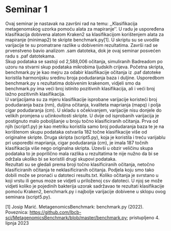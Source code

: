 # Seminar 1
Ovaj seminar je nastavak na završni rad na temu: ,,Klasifikacija metagenomskog uzorka pomoću alata za mapiranje’’.  U radu je uspoređena klasifikacija dobivena alatom Kraken2 sa klasifikacijom korištenjem alata za mapiranje (minimap2) te skripte benchmark.py[1]. U skriptu su se uvodile varijacije te su promatrane razlike u dobivenim rezultatima.
Završi rad se prvenstveno bavio analizom .sam datoteka, dok je ovaj seminar posvećen radu s .paf datotekama.  
Skup podataka se sastoji od 2,588,006 očitanja, simuliranih Badreadom po uzoru na stvarni skup podataka mikrobima ljudskih crijeva. 
Početna skripta, benchmark.py je kao mejru za odabir klasifikacije očitanja iz .paf datoteke koristila harmonijsku sredinu broja podudaranja baza i duljine. Usporedbom benchmark.py s rezultatima dobivenim krakenom, vidjeli smo da benchmark.py ima veći broj istinito pozitivnih klasifikacija, ali i veći broj lažno pozitivnih klasifikacija.    
U varijacijama su za mjeru klasifikacije isprobane varijacije koristeći broj podudaranja baza (nm), duljina očitanja, kvaliteta maprianja (mapq) i polja cigar podudaranja (cm). U skladu s očekivanjem, varijacije nisu donjele do velikih promjena u učinkovitosti skripte. U dvije od isprobanih varijacija je postignuto malo poboljšanje u broju točno klasificiranih očitanja. Prva od njih (script1.py) je kao metriku koristila samo broj podudaranja baza te je na korištenom skupu podataka ostvarila 182 točne klasifikacije više od originalne skripte. Druga skripta (script5.py), koja je koristila i treću varijablu pri usporedbi maprianja, cigar podudaranja (cm), je imala 187 točnih klasifikacija više nego originalna skripta. Uzevši u obzir veličinu skupa podataka to je poprilično mala razlika u rezultatima te nije nužno da bi se održala ukoliko bi se koristili drugi skupovi podataka.    
Rezultati su se gledali prema broji točno klasificiranih očitanja, netočno klasificiranih očitanja te neklasificiranih očitanja. Podjela koju smo tako dobili može se pronaći u datoteci results.txt. Koliko očitanja je svrstano u koji vrstu ili genus moze se vidjeti u priloženoj csv datoteci. U njoj se može vidjeti koliko je pojedinih bakterija uzorak sadržavao te rezultati klasifikacije pomoću Kraken2, benchmark.py i najbolje varijacije dobivene u sklopu ovog seminara (script5.py).     

[1] Josip Marić. MetagenomicsBenchmark: benchmark.py (2022). Poveznica: https://github.com/lbcb-sci/MetagenomicsBenchmark/blob/master/benchmark.py; pristupljeno 4. lipnja 2023
